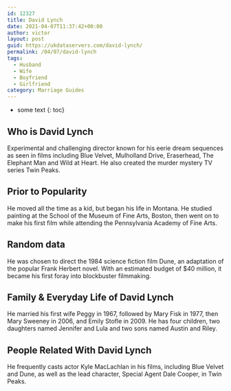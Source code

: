 ```yaml
---
id: 12327
title: David Lynch
date: 2021-04-07T11:37:42+00:00
author: victor
layout: post
guid: https://ukdataservers.com/david-lynch/
permalink: /04/07/david-lynch
tags:
  - Husband
  - Wife
  - Boyfriend
  - Girlfriend
category: Marriage Guides
---
```


* some text
{: toc}


## Who is David Lynch



Experimental and challenging director known for his eerie dream sequences as seen in films including Blue Velvet, Mulholland Drive, Eraserhead, The Elephant Man and Wild at Heart. He also created the murder mystery TV series Twin Peaks.

                
                
                
## Prior to Popularity



He moved all the time as a kid, but began his life in Montana. He studied painting at the School of the Museum of Fine Arts, Boston, then went on to make his first film while attending the Pennsylvania Academy of Fine Arts.

                
                
                
## Random data



He was chosen to direct the 1984 science fiction film Dune, an adaptation of the popular Frank Herbert novel. With an estimated budget of $40 million, it became his first foray into blockbuster filmmaking.

                
                
                
## Family & Everyday Life of David Lynch



He married his first wife Peggy in 1967, followed by Mary Fisk in 1977, then Mary Sweeney in 2006, and Emily Stofle in 2009. He has four children, two daughters named Jennifer and Lula and two sons named Austin and Riley.

                
                
                
## People Related With David Lynch



He frequently casts actor Kyle MacLachlan in his films, including Blue Velvet and Dune, as well as the lead character, Special Agent Dale Cooper, in Twin Peaks.

                
              
            
          
          
          